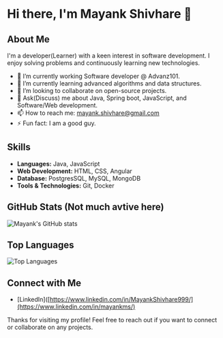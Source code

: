 # Hi there, I'm Mayank Shivhare 👋

## About Me
I'm a developer(Learner) with a keen interest in software development. I enjoy solving problems and continuously learning new technologies.

- 🔭 I’m currently working Software developer @ Advanz101.
- 🌱 I’m currently learning advanced algorithms and data structures.
- 👯 I’m looking to collaborate on open-source projects.
- 💬 Ask(Discuss) me about Java, Spring boot, JavaScript, and Software/Web development.
- 📫 How to reach me: [mayank.shivhare@gmail.com](mailto:mayank.shivhare@gmail.com)
- ⚡ Fun fact: I am a good guy.

## Skills
- **Languages:** Java, JavaScript
- **Web Development:** HTML, CSS, Angular
- **Database:** PostgresSQL, MySQL, MongoDB
- **Tools & Technologies:** Git, Docker

## GitHub Stats (Not much avtive here)
![Mayank's GitHub stats](https://github-readme-stats.vercel.app/api?username=MayankShivhare999&show_icons=true&theme=radical)

## Top Languages
![Top Languages](https://github-readme-stats.vercel.app/api/top-langs/?username=MayankShivhare999&layout=compact&theme=radical)

## Connect with Me
- [LinkedIn]([https://www.linkedin.com/in/MayankShivhare999/](https://www.linkedin.com/in/mayankms/)

Thanks for visiting my profile! Feel free to reach out if you want to connect or collaborate on any projects.
